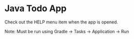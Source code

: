 # Java Todo App

Check out the HELP menu item when the app is opened.

Note: Must be run using Gradle -> Tasks -> Application -> Run
